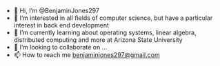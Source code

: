 - 👋 Hi, I’m @BenjaminJones297
- 👀 I’m interested in all fields of computer science, but have a particular interest in back end development
- 🌱 I’m currently learning about operating systems, linear algebra, distributed computing and more at Arizona State University
- 💞️ I’m looking to collaborate on ...
- 📫 How to reach me benjaminjones297@gmail.com

<!---
BenjaminJones297/BenjaminJones297 is a ✨ special ✨ repository because its `README.md` (this file) appears on your GitHub profile.
You can click the Preview link to take a look at your changes.
--->
